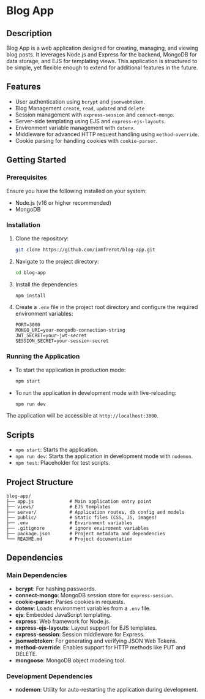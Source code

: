 # Blog App

## Description
Blog App is a web application designed for creating, managing, and viewing blog posts. It leverages Node.js and Express for the backend, MongoDB for data storage, and EJS for templating views. This application is structured to be simple, yet flexible enough to extend for additional features in the future.

## Features
- User authentication using `bcrypt` and `jsonwebtoken`.
- Blog Management `create`, `read`, `updated` and `delete`
- Session management with `express-session` and `connect-mongo`.
- Server-side templating using EJS and `express-ejs-layouts`.
- Environment variable management with `dotenv`.
- Middleware for advanced HTTP request handling using `method-override`.
- Cookie parsing for handling cookies with `cookie-parser`.

## Getting Started

### Prerequisites
Ensure you have the following installed on your system:
- Node.js (v16 or higher recommended)
- MongoDB

### Installation
1. Clone the repository:
   ```bash
   git clone https://github.com/iamfrerot/blog-app.git
   ```
2. Navigate to the project directory:
   ```bash
   cd blog-app
   ```
3. Install the dependencies:
   ```bash
   npm install
   ```
4. Create a `.env` file in the project root directory and configure the required environment variables:
   ```env
   PORT=3000
   MONGO_URI=your-mongodb-connection-string
   JWT_SECRET=your-jwt-secret
   SESSION_SECRET=your-session-secret
   ```

### Running the Application
- To start the application in production mode:
  ```bash
  npm start
  ```
- To run the application in development mode with live-reloading:
  ```bash
  npm run dev
  ```

The application will be accessible at `http://localhost:3000`.

## Scripts
- `npm start`: Starts the application.
- `npm run dev`: Starts the application in development mode with `nodemon`.
- `npm test`: Placeholder for test scripts.

## Project Structure
```
blog-app/
├── app.js             # Main application entry point
├── views/             # EJS templates
├── server/            # Application routes, db config and models
├── public/            # Static files (CSS, JS, images)
├── .env               # Environment variables
├── .gitignore         # ignore enviroment variables
├── package.json       # Project metadata and dependencies
└── README.md          # Project documentation
```

## Dependencies
### Main Dependencies
- **bcrypt**: For hashing passwords.
- **connect-mongo**: MongoDB session store for `express-session`.
- **cookie-parser**: Parses cookies in requests.
- **dotenv**: Loads environment variables from a `.env` file.
- **ejs**: Embedded JavaScript templating.
- **express**: Web framework for Node.js.
- **express-ejs-layouts**: Layout support for EJS templates.
- **express-session**: Session middleware for Express.
- **jsonwebtoken**: For generating and verifying JSON Web Tokens.
- **method-override**: Enables support for HTTP methods like PUT and DELETE.
- **mongoose**: MongoDB object modeling tool.

### Development Dependencies
- **nodemon**: Utility for auto-restarting the application during development.
